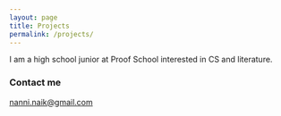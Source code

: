 ```yaml
---
layout: page
title: Projects
permalink: /projects/
---
```


I am a high school junior at Proof School interested in CS and literature.

### Contact me

[nanni.naik@gmail.com](mailto:nanni.naik@gmail.com)
